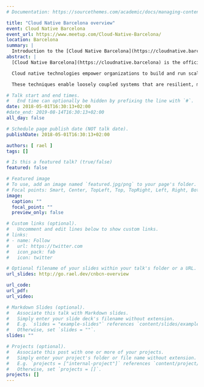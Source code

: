 ```yaml
---
# Documentation: https://sourcethemes.com/academic/docs/managing-content/

title: "Cloud Native Barcelona overview"
event: Cloud Native Barcelona
event_url: https://www.meetup.com/Cloud-Native-Barcelona/ 
location: Barcelona
summary: |
  Introduction to the [Cloud Native Barcelona](https://cloudnative.barcelona), the official [Cloud Native Computing Foundation](httsp://cncf.io) user group in Barcelona.
abstract: |
  [Cloud Native Barcelona](https://cloudnative.barcelona) is the official [Cloud Native Computing Foundation](https://cncf.io) Meetup group dedicated to building a strong, open, diverse developer community around the Cloud Native platform and technologies in Barcelona.

  Cloud native technologies empower organizations to build and run scalable applications in modern, dynamic environments such as public, private, and hybrid clouds. Containers, service meshes, microservices, immutable infrastructure, and declarative APIs exemplify this approach.

  These techniques enable loosely coupled systems that are resilient, manageable, and observable. Combined with robust automation, they allow engineers to make high-impact changes frequently and predictably with minimal toil.

# Talk start and end times.
#   End time can optionally be hidden by prefixing the line with `#`.
date: 2018-05-01T16:30:13+02:00
#date_end: 2019-08-14T16:30:13+02:00
all_day: false

# Schedule page publish date (NOT talk date).
publishDate: 2018-05-01T16:30:13+02:00

authors: [ rael ]
tags: []

# Is this a featured talk? (true/false)
featured: false

# Featured image
# To use, add an image named `featured.jpg/png` to your page's folder. 
# Focal points: Smart, Center, TopLeft, Top, TopRight, Left, Right, BottomLeft, Bottom, BottomRight.
image:
  caption: ""
  focal_point: ""
  preview_only: false

# Custom links (optional).
#   Uncomment and edit lines below to show custom links.
# links:
# - name: Follow
#   url: https://twitter.com
#   icon_pack: fab
#   icon: twitter

# Optional filename of your slides within your talk's folder or a URL.
url_slides: http://go.rael.dev/cnbcn-overview

url_code:
url_pdf:
url_video:

# Markdown Slides (optional).
#   Associate this talk with Markdown slides.
#   Simply enter your slide deck's filename without extension.
#   E.g. `slides = "example-slides"` references `content/slides/example-slides.md`.
#   Otherwise, set `slides = ""`.
slides: ""

# Projects (optional).
#   Associate this post with one or more of your projects.
#   Simply enter your project's folder or file name without extension.
#   E.g. `projects = ["internal-project"]` references `content/project/deep-learning/index.md`.
#   Otherwise, set `projects = []`.
projects: []
---
```

